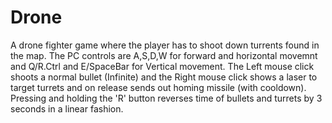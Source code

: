 # Drone
A drone fighter game where the player has to shoot down turrents found in the map. 
The PC controls are A,S,D,W for forward and horizontal movemnt and Q/R.Ctrl and E/SpaceBar for Vertical movement.
The Left mouse click shoots a normal bullet (Infinite) and the Right mouse click shows a laser to target turrets and on release sends out homing missile (with cooldown).
Pressing and holding the 'R' button reverses time of bullets and turrets by 3 seconds in a linear fashion. 
